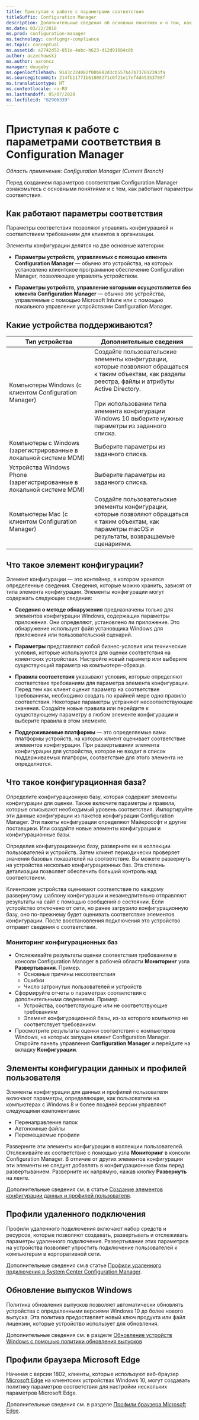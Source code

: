 ```yaml
---
title: Приступая к работе с параметрами соответствия
titleSuffix: Configuration Manager
description: Дополнительные сведения об основных понятиях и о том, как работают параметры соответствия
ms.date: 03/22/2018
ms.prod: configuration-manager
ms.technology: configmgr-compliance
ms.topic: conceptual
ms.assetid: a2742d52-851e-4abc-b623-d12d91684c0b
author: aczechowski
ms.author: aaroncz
manager: dougeby
ms.openlocfilehash: 9143c224082f00b882d3cb557b47b737012393fa
ms.sourcegitcommit: 214fb11771b61008271c6f21e17ef4d45353788f
ms.translationtype: HT
ms.contentlocale: ru-RU
ms.lasthandoff: 05/07/2020
ms.locfileid: "82906339"
---
```

# <a name="get-started-with-compliance-settings-in-configuration-manager"></a>Приступая к работе с параметрами соответствия в Configuration Manager

*Область применения: Configuration Manager (Current Branch)*

Перед созданием параметров соответствия Configuration Manager ознакомьтесь с основными понятиями и с тем, как работают параметры соответствия.  



## <a name="how-compliance-settings-work"></a>Как работают параметры соответствия  
Параметры соответствия позволяют управлять конфигурацией и соответствием требованиям для клиентов в организации.  

Элементы конфигурации делятся на две основные категории:  

- **Параметры устройств, управляемых с помощью клиента Configuration Manager** — обычно это устройства, на которых установлено клиентское программное обеспечение Configuration Manager, позволяющее управлять устройством.  

- **Параметры устройств, управление которыми осуществляется без клиента Configuration Manager** — обычно это устройства, управляемые с помощью Microsoft Intune или с помощью локального управления устройствами Configuration Manager.  



## <a name="what-devices-are-supported"></a>Какие устройства поддерживаются?  

| Тип устройства | Дополнительные сведения |  
|------------|----------------------|  
| Компьютеры Windows (с клиентом Configuration Manager) | Создайте пользовательские элементы конфигурации, которые позволяют обращаться к таким объектам, как разделы реестра, файлы и атрибуты Active Directory.<br /><br /> При использовании типа элемента конфигурации Windows 10 выберите нужные параметры из заданного списка. |  
| Компьютеры с Windows (зарегистрированные в локальной системе MDM) | Выберите параметры из заданного списка. |  
| Устройства Windows Phone (зарегистрированные в локальной системе MDM) | Выберите параметры из заданного списка. |  
| Компьютеры Mac (с клиентом Configuration Manager) | Создайте пользовательские элементы конфигурации, которые позволяют обращаться к таким объектам, как параметры macOS и результаты, возвращаемые сценариями. |  



## <a name="what-is-a-configuration-item"></a>Что такое элемент конфигурации?  
Элемент конфигурации — это контейнер, в котором хранятся определенные сведения. Сведения, которые можно хранить, зависят от типа элемента конфигурации. Элементы конфигурации могут содержать следующие сведения:

- **Сведения о методе обнаружения** предназначены только для элементов конфигурации Windows, содержащих параметры приложения. Они определяют, установлено ли приложение. Это обнаружение использует файл установщика Windows для приложения или пользовательский сценарий.  

- **Параметры** представляют собой бизнес-условия или технические условия, которые используются для оценки соответствия на клиентских устройствах. Настройте новый параметр или выберите существующий параметр на компьютере-образце.  

- **Правила соответствия** указывают условия, которые определяют соответствие требованиям для параметра элемента конфигурации. Перед тем как клиент оценит параметр на соответствие требованиям, необходимо создать по крайней мере одно правило соответствия. Некоторые параметры устраняют несоответствующие значения. Создайте новые правила или перейдите к существующему параметру в любом элементе конфигурации и выберите правила в этом элементе.  

- **Поддерживаемые платформы** — это определяемые вами платформы устройств, на которых клиент оценивает соответствие элементов конфигурации. При развертывании элемента конфигурации для устройства, которое не входит в список поддерживаемых платформ, соответствие для этого элемента не определяется.  



## <a name="what-is-a-configuration-baseline"></a>Что такое конфигурационная база?  
Определите конфигурационную базу, которая содержит элементы конфигурации для оценки. Также включите параметры и правила, которые описывают необходимый уровень соответствия. Импортируйте эти данные конфигурации из пакетов конфигурации Configuration Manager. Эти пакеты конфигурации определяют Майкрософт и другие поставщики. Или создайте новые элементы конфигурации и конфигурационные базы.  

Определив конфигурационную базу, разверните ее в коллекции пользователей и устройств. Затем клиент периодически проверяет значения базовых показателей на соответствие. Вы можете развернуть на устройства несколько конфигурационных баз. Эта степень детализации позволяет обеспечить больший контроль над соответствием. 

Клиентские устройства оценивают соответствие по каждому развернутому шаблону конфигурации и незамедлительно отправляют результаты на сайт с помощью сообщений о состоянии. Если устройство отключено от сети, но ранее загрузило конфигурационную базу, оно по-прежнему будет оценивать соответствие элементов конфигурации. После восстановления подключения это устройство отправит сведения о соответствии.  

### <a name="monitoring-configuration-baselines"></a>Мониторинг конфигурационных баз
- Отслеживайте результаты оценки соответствия требованиям в консоли Configuration Manager в рабочей области **Мониторинг** узла **Развертывания**. Пример.
  - Основные причины несоответствия
  - Ошибки
  - Число затронутых пользователей и устройств
- Сформируйте отчеты о параметрах соответствия с дополнительными сведениями. Пример.
  - Устройства, соответствующие или не соответствующие требованиям
  - Элемент конфигурационной базы, из-за которого компьютер не соответствует требованиям
- Просмотрите результаты оценки соответствия с компьютеров Windows, на которых запущен клиент Configuration Manager. Откройте панель управления **Configuration Manager** и перейдите на вкладку **Конфигурации**.  



## <a name="user-data-and-profiles-configuration-items"></a>Элементы конфигурации данных и профилей пользователя  
Элементы конфигурации для данных и профилей пользователя включают параметры, определяющие, как пользователи на компьютерах с Windows 8 и более поздней версии управляют следующими компонентами:  
- Перенаправление папок
- Автономные файлы
- Перемещаемые профили  

Разверните эти элементы конфигурации в коллекции пользователей. Отслеживайте их соответствие с помощью узла **Мониторинг** в консоли Configuration Manager. В отличие от других элементов конфигурации эти элементы не следует добавлять в конфигурационные базы перед развертыванием. Разверните их напрямую, нажав кнопку **Развернуть** на ленте.  

Дополнительные сведения см. в статье [Создание элементов конфигурации данных и профилей пользователя](../deploy-use/create-user-data-and-profiles-configuration-items.md).  



## <a name="remote-connection-profiles"></a>Профили удаленного подключения  
Профили удаленного подключения включают набор средств и ресурсов, которые позволяют создавать, развертывать и отслеживать параметры удаленного подключения. Развертывание этих параметров на устройства позволяет упростить подключение пользователей к компьютерам в корпоративной сети.  

Дополнительные сведения см.в статье [Профили удаленного подключения в System Center Configuration Manager](../deploy-use/create-remote-connection-profiles.md).  



## <a name="windows-edition-upgrade"></a>Обновление выпусков Windows
Политика обновления выпусков позволяет автоматически обновлять устройства с определенными версиями Windows 10 до более нового выпуска. Эта политика предоставляет новый ключ продукта или файл лицензии, которые устройство использует для обновления.

Дополнительные сведения см. в разделе [Обновление устройств Windows с помощью политики обновления выпусков](../deploy-use/upgrade-windows-version.md)



## <a name="microsoft-edge-browser-profiles"></a>Профили браузера Microsoft Edge
<!-- 1357310 -->
Начиная с версии 1802, клиенты, которые используют веб-браузер [Microsoft Edge](https://www.microsoft.com/itpro/microsoft-edge) на клиентских устройствах Windows 10, могут создавать политику параметров соответствия для настройки нескольких параметров Microsoft Edge. 

Дополнительные сведения см. в разделе [Профили браузера Microsoft Edge](../deploy-use/browser-profiles.md).

